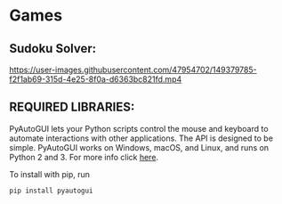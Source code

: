 # Games
## Sudoku Solver:<br />

https://user-images.githubusercontent.com/47954702/149379785-f2f1ab69-315d-4e25-8f0a-d6363bc821fd.mp4 

## REQUIRED LIBRARIES:<br />
PyAutoGUI lets your Python scripts control the mouse and keyboard to automate interactions with other applications. The API is designed to be simple. PyAutoGUI works on Windows, macOS, and Linux, and runs on Python 2 and 3. For more info click [here](https://pyautogui.readthedocs.io/en/latest/).<br />

To install with pip, run 
```
pip install pyautogui
```
